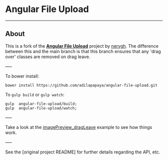 # Angular File Upload

---

## About

This is a fork of the [**Angular File Upload**](https://github.com/nervgh/angular-file-upload/) project by [nervgh](https://github.com/nervgh/). The difference between this and the main branch is that this branch ensures that any 'drag over' classes are removed on drag leave. 

–––

To bower install:
```
bower install https://github.com/adilapapaya/angular-file-upload.git
```

To `gulp build` or `gulp watch`:
```
gulp  angular-file-upload/build; 
gulp  angular-file-upload/watch;
```

–––

Take a look at the [imagePreview_dragLeave](examples/imagePreview_dragLeave) example to see how things work.

–––

See the [original project README] for further details regarding the API, etc.



